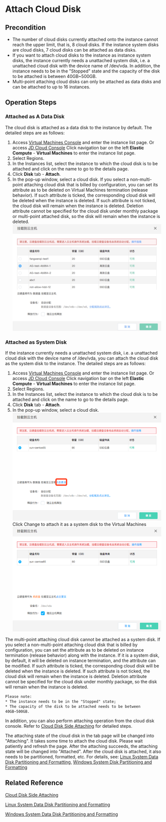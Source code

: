 # Attach Cloud Disk

## Precondition
* The number of cloud disks currently attached onto the instance cannot reach the upper limit, that is, 8 cloud disks. If the instance system disks are cloud disks, 7 cloud disks can be attached as data disks.
* If you want to attach cloud disks to the instance as instance system disks, the instance currently needs a unattached system disk, i.e. a unattached cloud disk with the device name of /dev/vda. In addition, the instance needs to be in the "Stopped" state and the capacity of the disk to be attached is between 40GB~500GB.
* Multi-point attaching cloud disks can only be attached as data disks and can be attached to up to 16 instances.

## Operation Steps

### Attached as A Data Disk

The cloud disk is attached as a data disk to the instance by default. The detailed steps are as follows:

1. Access [Virtual Machines Console](https://cns-console.jdcloud.com/host/compute/list) and enter the instance list page. Or access [JD Cloud Console](https://console.jdcloud.com) Click navigation bar on the left **Elastic Compute** - **Virtual Machines** to enter the instance list page.
2. Select Regions.
3. In the Instances list, select the instance to which the cloud disk is to be attached and click on the name to go to the details page.
4. Click **Disk** tab - **Attach**.
5. In the pop-up window, select a cloud disk. If you select a non-multi-point attaching cloud disk that is billed by configuration, you can set its attribute as to be deleted on Virtual Machines termination (release behavior). If such attribute is ticked, the corresponding cloud disk will be deleted when the instance is deleted. If such attribute is not ticked, the cloud disk will remain when the instance is deleted. Deletion attribute cannot be specified for the cloud disk under monthly package or multi-point attached disk, so the disk will remain when the instance is deleted. ![](../../../../../image/vm/attachclouddisk.png)

### Attached as System Disk

If the instance currently needs a unattached system disk, i.e. a unattached cloud disk with the device name of /dev/vda, you can attach the cloud disk as the system disk to the instance. The detailed steps are as follows:
1. Access [Virtual Machines Console](https://cns-console.jdcloud.com/host/compute/list) and enter the instance list page. Or access [JD Cloud Console](https://console.jdcloud.com) Click navigation bar on the left **Elastic Compute** - **Virtual Machines** to enter the instance list page.
2. Select Regions.
3. In the Instances list, select the instance to which the cloud disk is to be attached and click on the name to go to the details page.
4. Click **Disk** tab - **Attach**.
5. In the pop-up window, select a cloud disk. ![](../../../../../image/vm/attachclouddisk1.png)
Click Change to attach it as a system disk to the Virtual Machines![](../../../../../image/vm/attachclouddisk2.png)

The multi-point attaching cloud disk cannot be attached as a system disk. If you select a non-multi-point attaching cloud disk that is billed by configuration, you can set the attribute as to be deleted on instance termination (release behavior) along with the instance. If it is a system disk, by default, it will be deleted on instance termination, and the attribute can be modified. If such attribute is ticked, the corresponding cloud disk will be deleted when the instance is deleted. If such attribute is not ticked, the cloud disk will remain when the instance is deleted. Deletion attribute cannot be specified for the cloud disk under monthly package, so the disk will remain when the instance is deleted.

	Please note:
	* The instance needs to be in the "Stopped" state;
	* The capacity of the disk to be attached needs to be between 40GB~500GB.

In addition, you can also perform attaching operation from the cloud disk console. Refer to [Cloud Disk Side Attaching]() for detailed steps.

The attaching state of the cloud disk in the tab page will be changed into "Attaching". It takes some time to attach the cloud disk. Please wait patiently and refresh the page. After the attaching succeeds, the attaching state will be changed into "Attached". After the cloud disk is attached, it also needs to be partitioned, formatted, etc. For details, see: [Linux System Data Disk Partitioning and Formatting](), [Windows System Disk Partitioning and Formatting]()


## Related Reference

[Cloud Disk Side Attaching]()

[Linux System Data Disk Partitioning and Formatting]()

[Windows System Data Disk Partitioning and Formatting]()